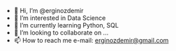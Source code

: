 - 👋 Hi, I’m @erginozdemir
- 👀 I’m interested in Data Science
- 🌱 I’m currently learning Python, SQL
- 💞️ I’m looking to collaborate on ...
- 📫 How to reach me e-mail: erginozdemir@gmail.com
